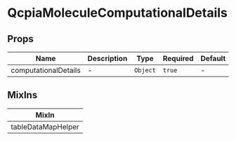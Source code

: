 # QcpiaMoleculeComputationalDetails

## Props

<!-- @vuese:QcpiaMoleculeComputationalDetails:props:start -->
|Name|Description|Type|Required|Default|
|---|---|---|---|---|
|computationalDetails|-|`Object`|`true`|-|

<!-- @vuese:QcpiaMoleculeComputationalDetails:props:end -->


## MixIns

<!-- @vuese:QcpiaMoleculeComputationalDetails:mixIns:start -->
|MixIn|
|---|
|tableDataMapHelper|

<!-- @vuese:QcpiaMoleculeComputationalDetails:mixIns:end -->


